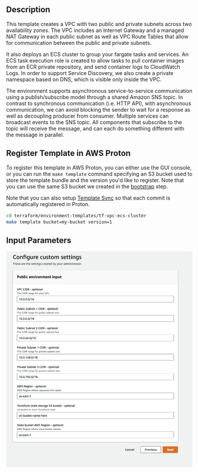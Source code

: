 ## Description

This template creates a VPC with two public and private subnets across two availability zones. The VPC includes an Internet Gateway and a managed NAT Gateway in each public subnet as well as VPC Route Tables that allow for communication between the public and private subnets.

It also deploys an ECS cluster to group your fargate tasks and services. An ECS task execution role is created to allow tasks to pull container images from an ECR private repository, and send container logs to CloudWatch Logs. In order to support Service Discovery, we also create a private namespace based on DNS, which is visible only inside the VPC.

The environment supports asynchronous service-to-service communication using a publish/subscribe model through a shared Amazon SNS topic. In contrast to synchronous communication (i.e. HTTP API), with asynchronous communication, we can avoid blocking the sender to wait for a response as well as decoupling producer from consumer. Multiple services can broadcast events to the SNS topic. All components that subscribe to the topic will receive the message, and can each do something different with the message in parallel.

## Register Template in AWS Proton

To register this template in AWS Proton, you can either use the GUI console, or you can run the `make template` command specifying an S3 bucket used to store the template bundle and the version you'd like to register. Note that you can use the same S3 bucket we created in the [bootstrap](../../bootstrap/) step.

Note that you can also setup [Template Sync](https://docs.aws.amazon.com/proton/latest/userguide/ag-template-sync-configs.html) so that each commit is automatically registered in Proton.

```sh
cd terraform/environment-templates/tf-vpc-ecs-cluster
make template bucket=my-bucket version=1
```

## Input Parameters

![input](./input.png)
